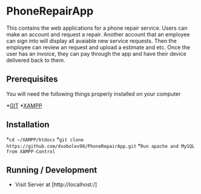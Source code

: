 # PhoneRepairApp
This contains the web applications for a phone repair service. Users can make an account and request a repair. Another account that an employee can sign into will display all avaiable new service requests. Then the employee can review an request and upload a estimate and etc. Once the user has an invoice, they can pay through the app and have their device delivered back to them. 

## Prerequisites

You will need the following things properly installed on your computer

*[GIT](https://git-scm.com/)
*[XAMPP](https://apachefriends.org/index.html)

## Installation

*`cd ~/XAMPP/htdocs`
*`git clone https://github.com/dsobolev98/PhoneRepairApp.git`
*`Run apache and MySQL from XAMPP-Control`

## Running / Development

* Visit Server at [http://localhost:/]

